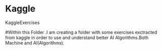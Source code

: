 # Kaggle
KaggleExercises

#Within this Folder .I am creating a folder with some exercises exctracted from kaggle in order to use and understand better AI Algorithms.Both Machine and AI(Algorithms). 
